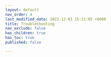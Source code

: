 ```yaml
---
layout: default
nav_order: 4
last_modified_date: 2022-12-03 15:21:05 +0000
title: Troubleshooting
nav_exclude: false
has_children: true
has_toc: true
published: false

---
```

